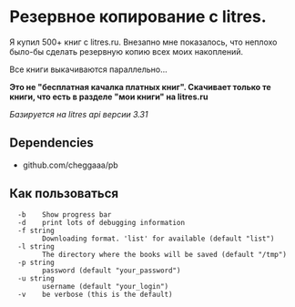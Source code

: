 # Резервное копирование с litres.

Я купил 500+ книг с litres.ru. Внезапно мне показалось, что неплохо было-бы сделать резервную копию всех моих накоплений.

Все книги выкачиваются параллельно...

**Это не "бесплатная качалка платных книг". Скачивает только те книги, что есть в разделе "мои книги" на litres.ru**

_Базируется на litres api версии 3.31_

## Dependencies
- github.com/cheggaaa/pb

## Как пользоваться

```
  -b    Show progress bar
  -d    print lots of debugging information
  -f string
        Downloading format. 'list' for available (default "list")
  -l string
        The directory where the books will be saved (default "/tmp")
  -p string
        password (default "your_password")
  -u string
        username (default "your_login")
  -v    be verbose (this is the default)
```